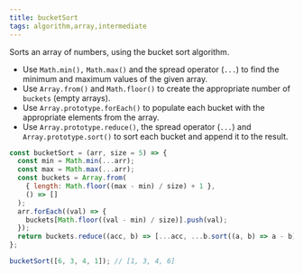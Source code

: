 ```yaml
---
title: bucketSort
tags: algorithm,array,intermediate
---
```


Sorts an array of numbers, using the bucket sort algorithm.

- Use `Math.min(),` `Math.max()` and the spread operator (`...`) to find the minimum and maximum values of the given array.
- Use `Array.from()` and `Math.floor()` to create the appropriate number of `buckets` (empty arrays).
- Use `Array.prototype.forEach()` to populate each bucket with the appropriate elements from the array.
- Use `Array.prototype.reduce()`, the spread operator (`...`) and `Array.prototype.sort()` to sort each bucket and append it to the result.

```js
const bucketSort = (arr, size = 5) => {
  const min = Math.min(...arr);
  const max = Math.max(...arr);
  const buckets = Array.from(
    { length: Math.floor((max - min) / size) + 1 },
    () => []
  );
  arr.forEach((val) => {
    buckets[Math.floor((val - min) / size)].push(val);
  });
  return buckets.reduce((acc, b) => [...acc, ...b.sort((a, b) => a - b)], []);
};
```

```js
bucketSort([6, 3, 4, 1]); // [1, 3, 4, 6]
```
